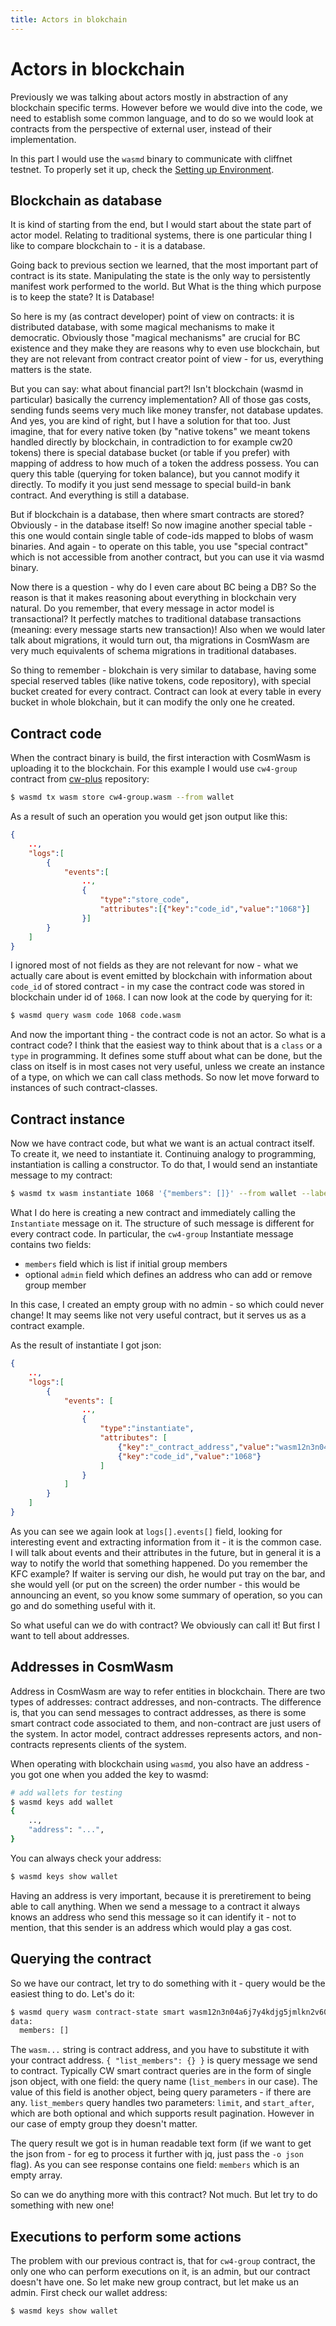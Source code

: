 ```yaml
---
title: Actors in blokchain
---
```


# Actors in blockchain

Previously we was talking about actors mostly in abstraction of any blockchain
specific terms. However before we would dive into the code, we need to establish
some common language, and to do so we would look at contracts from the perspective
of external user, instead of their implementation.

In this part I would use the `wasmd` binary to communicate with cliffnet testnet.
To properly set it up, check the
[Setting up Environment](https://docs.cosmwasm.com/docs/1.0/getting-started/setting-env).

## Blockchain as database

It is kind of starting from the end, but I would start about the state part of actor
model. Relating to traditional systems, there is one particular thing I like to compare
blockchain to - it is a database.

Going back to previous section we learned, that the most important part of
contract is its state. Manipulating the state is the only way to persistently
manifest work performed to the world. But What is the thing which purpose is to
keep the state? It is Database!

So here is my (as contract developer) point of view on contracts: it is distributed
database, with some magical mechanisms to make it democratic. Obviously those "magical
mechanisms" are crucial for BC existence and they make they are reasons why to even
use blockchain, but they are not relevant from contract creator point of view -
for us, everything matters is the state.

But you can say: what about financial part?! Isn't blockchain (wasmd in particular)
basically the currency implementation? All of those gas costs, sending funds seems
very much like money transfer, not database updates. And yes, you are kind of right,
but I have a solution for that too. Just imagine, that for every native token (by
"native tokens" we meant tokens handled directly by blockchain, in contradiction
to for example cw20 tokens) there is special database bucket (or table if you prefer)
with mapping of address to how much of a token the address possess. You can query
this table (querying for token balance), but you cannot modify it directly. To modify
it you just send message to special build-in bank contract. And everything is still
a database.

But if blockchain is a database, then where smart contracts are stored?
Obviously - in the database itself! So now imagine another special table - this
one would contain single table of code-ids mapped to blobs of wasm binaries. And
again - to operate on this table, you use "special contract" which is not accessible
from another contract, but you can use it via wasmd binary.

Now there is a question - why do I even care about BC being a DB? So the reason is
that it makes reasoning about everything in blockchain very natural. Do you
remember, that every message in actor model is transactional? It perfectly matches
to traditional database transactions (meaning: every message starts new transaction)!
Also when we would later talk about migrations, it would turn out, tha
migrations in CosmWasm are very much equivalents of schema migrations in
traditional databases.

So thing to remember - blokchain is very similar to database, having some special
reserved tables (like native tokens, code repository), with special bucket created
for every contract. Contract can look at every table in every bucket in whole
blokchain, but it can modify the only one he created.

## Contract code

When the contract binary is build, the first interaction with CosmWasm is uploading
it to the blockchain. For this example I would use `cw4-group` contract from
[cw-plus](https://github.com/CosmWasm/cw-plus) repository:

```bash
$ wasmd tx wasm store cw4-group.wasm --from wallet
```

As a result of such an operation you would get json output like this:

```json
{
    ..,
    "logs":[
        {
            "events":[
                ..,
                {
                    "type":"store_code",
                    "attributes":[{"key":"code_id","value":"1068"}]
                }]
        }
    ]
}
```

I ignored most of not fields as they are not relevant for now - what we actually
care about is event emitted by blockchain with information about `code_id` of
stored contract - in my case the contract code was stored in blockchain under
id of `1068`. I can now look at the code by querying for it:

```bash
$ wasmd query wasm code 1068 code.wasm
```

And now the important thing - the contract code is not an actor. So what is a
contract code? I think that the easiest way to think about that is a `class` or
a `type` in programming. It defines some stuff about what can be done, but the
class on itself is in most cases not very useful, unless we create an instance
of a type, on which we can call class methods. So now let move forward to
instances of such contract-classes.

## Contract instance

Now we have contract code, but what we want is an actual contract itself.
To create it, we need to instantiate it. Continuing analogy to programming,
instantiation is calling a constructor. To do that, I would send an
instantiate message to my contract:

```bash
$ wasmd tx wasm instantiate 1068 '{"members": []}' --from wallet --label "Group 1" --no-admin $TXFLAG
```

What I do here is creating a new contract and immediately calling the
`Instantiate` message on it. The structure of such message is different for
every contract code. In particular, the `cw4-group` Instantiate message
contains two fields:

* `members` field which is list if initial group members
* optional `admin` field which defines an address who can add or remove
  group member

In this case, I created an empty group with no admin - so which could never
change! It may seems like not very useful contract, but it serves us as
a contract example.

As the result of instantiate I got json:

```json
{
    ..,
    "logs":[
        {
            "events": [
                ..,
                {
                    "type":"instantiate",
                    "attributes": [
                        {"key":"_contract_address","value":"wasm12n3n04a6j7y4kdjg5jmlkn2v60yjsvxav2kn43ly6mwshl4mc4cscdrpsk"},
                        {"key":"code_id","value":"1068"}
                    ]
                }
            ]
        }
    ]
}
```

As you can see we again look at `logs[].events[]` field, looking for
interesting event and extracting information from it - it is the common case.
I will talk about events and their attributes in the future, but in general
it is a way to notify the world that something happened. Do you remember the
KFC example? If waiter is serving our dish, he would put tray on the bar,
and she would yell (or put on the screen) the order number - this would be
announcing an event, so you know some summary of operation, so you can go and
do something useful with it.

So what useful can we do with contract? We obviously can call it! But first
I want to tell about addresses.

## Addresses in CosmWasm

Address in CosmWasm are way to refer entities in blockchain. There are two
types of addresses: contract addresses, and non-contracts. The difference is,
that you can send messages to contract addresses, as there is some smart contract
code associated to them, and non-contract are just users of the system. In actor
model, contract addresses represents actors, and non-contracts represents clients
of the system.

When operating with blockchain using `wasmd`, you also have an address - you
got one when you added the key to wasmd:

```bash
# add wallets for testing
$ wasmd keys add wallet
{
    ..,
    "address": "...",
}
```

You can always check your address:

```bash
$ wasmd keys show wallet
```

Having an address is very important, because it is preretirement to being able
to call anything. When we send a message to a contract it always knows an address
who send this message so it can identify it - not to mention, that this sender
is an address which would play a gas cost.

## Querying the contract

So we have our contract, let try to do something with it - query would be the
easiest thing to do. Let's do it:

```bash
$ wasmd query wasm contract-state smart wasm12n3n04a6j7y4kdjg5jmlkn2v60yjsvxav2kn43ly6mwshl4mc4cscdrpsk '{ "list_members": {} }'
data:
  members: []
```

The `wasm...` string is contract address, and you have to substitute it with
your contract address. `{ "list_members": {} }` is query message we send to
contract. Typically CW smart contract queries are in the form of single json
object, with one field: the query name (`list_members` in our case). The value
of this field is another object, being query parameters - if there are any.
`list_members` query handles two parameters: `limit`, and `start_after`, which
are both optional and which supports result pagination. However in our case of
empty group they doesn't matter.

The query result we got is in human readable text form (if we want to get the
json from - for eg to process it further with jq, just pass the `-o json` flag).
As you can see response contains one field: `members` which is an empty array.

So can we do anything more with this contract? Not much. But let try to do
something with new one!

## Executions to perform some actions

The problem with our previous contract is, that for `cw4-group` contract, the
only one who can perform executions on it, is an admin, but our contract
doesn't have one. So let make new group contract, but let make us an admin.
First check our wallet address:

```bash
$ wasmd keys show wallet
```
